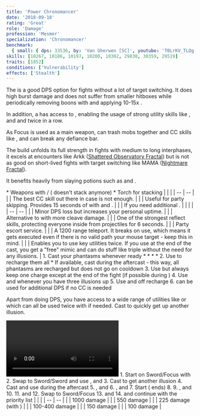 ```yaml
---
title: 'Power Chronomancer'
date: '2018-09-18'
rating: 'Great'
role: 'Damage'
profession: 'Mesmer'
specialization: 'Chronomancer'
benchmark:
  { small: { dps: 33536, by: 'Van Gherwen [SC]', youtube: 'T0LrKV_TLQg' } }
skills: [10267, 10186, 10197, 10200, 10302, 29830, 30359, 29519]
traits: [1852]
conditions: ['Vulnerability']
effects: ['Stealth']
---
```


The <Specialization text="Power Chronomancer" name="chronomancer"/> is a good DPS option for fights without a lot of target switching. It does high burst damage and does not suffer from smaller hitboxes while periodically removing boons with <Skill id="10267"/> and applying 10-15x <Condition name="vulnerability"/>.

In addition, a <Specialization name="chronomancer"/> has access to <Skill id="29830"/>, enabling the usage of strong utility skills like <Skill id="29519"/>, <Skill id="34326"/> and <Skill id="10197"/> and <Skill name="Mass Invisibility"/> twice in a row.

As Focus is used as a main weapon, <Skill id="10363"/> can <Control name="pull"/> trash mobs together and CC skills like <Skill id="30359"/>, <Skill id="10287"/> and <Skill id="10341"/> can break any defiance bar.

The build unfolds its full strength in fights with medium to long interphases, it excels at encounters like Arkk ([Shattered Observatory Fractal](https://discretize.eu/fractals/shattered-observatory)) but is not as good on short-lived fights with target switching like MAMA ([Nightmare Fractal](https://discretize.eu/fractals/nightmare)).

It benefits heavily from slaying potions such as <Item id="50082"/> and <Item name="Impact" type="Sigil"/>.

<Divider text="Equipment (150 AR and Spotter)"/>

<Grid>
<GridItem sm="4">
<Armor helmAffix="Assassin" helmId="48135" helmRune="Scholar" helmRuneId="24836" helmRuneCount="6" shouldersAffix="Assassin" shouldersId="48137" shouldersRune="Scholar" shouldersRuneId="24836" shouldersRuneCount="6" coatAffix="Assassin" coatId="48133" coatRune="Scholar" coatRuneId="24836" coatRuneCount="6" glovesAffix="Assassin" glovesId="48134" glovesRune="Scholar" glovesRuneId="24836" glovesRuneCount="6" leggingsAffix="Berserker" leggingsId="48088" leggingsRune="Scholar" leggingsRuneId="24836" leggingsRuneCount="6" bootsAffix="Berserker" bootsId="48084" bootsRune="Scholar" bootsRuneId="24836" bootsRuneCount="6"/>
</GridItem>

<GridItem sm="4">
<Weapons weapon1MainType="Sword" weapon1MainAffix="Assassin" weapon1MainId="47059" weapon1MainSigil1="Force" weapon1MainSigil1Id="24615" weapon1OffType="Focus" weapon1OffAffix="Berserker" weapon1OffId="46761" weapon1OffSigil="Impact" weapon1OffSigilId="24868" weapon2OffType="Sword" weapon2OffAffix="Berserker" weapon2OffId="46774" weapon2OffSigil="Impact" weapon2OffSigilId="24868"/>

<Card title="Swap Weapons">
* Weapons with <Item id="36053"/>/<Item id="24615"/> (<Item id="36054"/> doesn't stack anymore)
* Torch for <Boon name="might"/> stacking
</Card>
</GridItem>

<GridItem sm="4">
<BackAndTrinkets backItemAffix="Berserker" backItemId="49390" accessory1Affix="Berserker" accessory1Id="39232" accessory2Affix="Berserker" accessory2Id="39233" amuletAffix="Berserker" amuletId="39273" ring1Affix="Berserker" ring1Id="75669" ring2Affix="Berserker" ring2Id="76024"/>

<Consumables foodId="41569" utilityId="77569" infusionId="37131"/>
</GridItem>
</Grid>

<Divider text="Build"/>

<Grid>
<GridItem sm="7">
<Traits traits1Id="1" traits1="Dueling" traits1SelectedIds="701,708,692" traits2Id="24" traits2="Illusions" traits2SelectedIds="721,1690,733" traits3Id="40" traits3="Chronomancer" traits3SelectedIds="1995,1978,1890"/>

<Card title="Situational Elite Skills">
| | |
| -- | -- |
| <Skill id="29519" size="big" disableText/> | The best CC skill out there in case <Skill id="30359"/> is not enough. |
| <Skill id="10245" size="big" disableText/> | Useful for party skipping. Provides 15 seconds of <Effect name="stealth"/> with <Trait id="674"/> and <Skill id="29830"/>. |
| <Skill id="10311" size="big" disableText/> | If you need additional <Boon name="quickness"/>. |
</Card>
</GridItem>

<GridItem sm="5">
<Skills healId="21750" utility1Id="10267" utility2Id="10341" utility3Id="10211" eliteId="30359"/>

<Card title="Situational">
| | |
| -- | -- |
| <Trait id="729" size="big" disableText/> | Minor DPS loss but increases your personal <Boon name="quickness"/> uptime. |
| <Skill id="30525" size="big" disableText/> | Alternative to <Skill id="10211"/> with more cleave damage. |
| <Skill id="34326" size="big" disableText/> | One of the strongest reflect skills, protecting everyone inside from projectiles for 6 seconds. |
| <Skill id="10197" size="big" disableText/> | Party escort service. |
| <Skill id="10200" size="big" disableText/> | A 1200 range teleport. It breaks <Control name="stun"/> on use, which means it gets executed even if there is no valid path your mouse target - keep this in mind. |
| <Skill id="29578" size="big" disableText/> | Enables you to use key utilities twice. If you use <Skill id="29830"/> at the end of the cast, you get a "free" mimic and can do stuff like triple <Skill id="10200"/> without the need for any illusions. |
</Card>
</GridItem>
</Grid>

<Divider text="Details"/>

<Grid>
<GridItem>
<Card title="Skill priority">
1. Cast your phantasms whenever ready
    * <Skill id="10174"/>
    * <Skill id="10267"/>
    * <Skill id="10341"/>
    * <Skill id="10282"/>
2. Use <Skill id="21750"/> to recharge them all
    * If available, cast <Skill id="29830"/> during the aftercast - this way, all phantasms are recharged but <Skill id="21750" disableText/> does not go on cooldown
3. Use <Skill id="10211"/> but always keep one charge except at the end of the fight (if possible during <Skill id="29830"/>)
4. Use <Skill id="10191"/> and <Skill id="10190"/> whenever you have three illusions up
5. Use <Skill id="10334"/> and <Skill id="30525"/> off recharge
6. <Skill id="30359"/> can be used for additional DPS if no CC is needed

Apart from doing DPS, you have access to a wide range of utilities like <Skill id="29519"/> or <Skill id="34326"/> which can all be used twice with <Skill id="29830"/> if needed. Cast <Skill id="10173"/> to quickly get up another illusion.
</Card>

<Video youtube="T0LrKV_TLQg" title="Small Hitbox: 33.5k DPS by Van Gherwen [SC]"/>
</GridItem>

<GridItem>
<Card title="Written Opener">
1. Start on Sword/Focus with <Skill id="10282"/>
2. Swap to Sword/Sword and use <Skill id="10174"/>, <Skill id="10267"/> and <Skill id="10341"/>
3. Cast <Skill id="10173"/> to get another illusion
4. Cast <Skill id="21750"/> and use <Skill id="29830"/> during the aftercast
5. <Skill id="10212"/>, <Skill id="10191"/> and <Skill id="10190"/>
6. <Skill id="10174"/>, <Skill id="10267"/> and <Skill id="10341"/>
7. Start <Skill id="10334"/> (<Skill id="30747" disableText/> ends)
8. <Skill id="10212"/>
9. <Skill id="10174"/>, <Skill id="10267"/> and <Skill id="10341"/>
10. <Skill id="21750"/>
11. <Skill id="10174"/> and <Skill id="10267"/>
12. Swap to Sword/Focus
13. <Skill id="10282"/> and <Skill id="10341"/>
14. <Skill id="30359"/> and continue with the priority list
</Card>

<Card title="CC skills">
| | |
| -- | -- |
| <Skill id="29519"/> | 1000 damage |
| <Skill id="30359"/> | 550 damage |
| <Skill id="10341"/> | 225 damage (with <Condition name="taunt"/>) |
| <Skill id="10287"/> | 100-400 damage |
| <Skill id="10363"/> | 150 damage |
| <Skill id="10358"/> | 100 damage |
</Card>
</GridItem>
</Grid>
